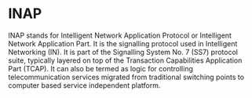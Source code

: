 # INAP


INAP stands for Intelligent Network Application Protocol or Intelligent
Network Application Part. It is the signalling protocol used in
Intelligent Networking (IN). It is part of the Signalling System No. 7
(SS7) protocol suite, typically layered on top of the Transaction
Capabilities Application Part (TCAP). It can also be termed as logic for
controlling telecommunication services migrated from traditional
switching points to computer based service independent platform.

